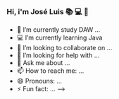 ### Hi, i'm José Luis 📚 💻 🚀



- 📖 I’m currently study DAW ...
- 💻 I’m currently learning Java
- 👯 I’m looking to collaborate on ...
- 🤔 I’m looking for help with ...
- 💬 Ask me about ...
- 📫 How to reach me: ...
- 😄 Pronouns: ...
- ⚡ Fun fact: ...
-->
